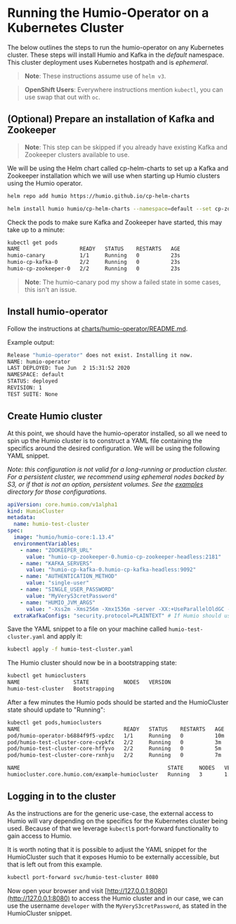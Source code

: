 # Running the Humio-Operator on a Kubernetes Cluster

The below outlines the steps to run the humio-operator on any Kubernetes cluster. These steps will install Humio and Kafka in the *default* namespace. This cluster deployment uses Kubernetes hostpath and is *ephemeral*.

> **Note**: These instructions assume use of `helm v3`.

> **OpenShift Users**: Everywhere instructions mention `kubectl`, you can use swap that out with `oc`.

## (Optional) Prepare an installation of Kafka and Zookeeper

> **Note**: This step can be skipped if you already have existing Kafka and Zookeeper clusters available to use.

We will be using the Helm chart called cp-helm-charts to set up a Kafka and Zookeeper installation which we will use when starting up Humio clusters using the Humio operator.

```bash
helm repo add humio https://humio.github.io/cp-helm-charts

helm install humio humio/cp-helm-charts --namespace=default --set cp-zookeeper.servers=1 --set cp-kafka.brokers=1 --set cp-schema-registry.enabled=false --set cp-kafka-rest.enabled=false --set cp-kafka-connect.enabled=false --set cp-ksql-server.enabled=false --set cp-control-center.enabled=false
```

Check the pods to make sure Kafka and Zookeeper have started, this may take up to a minute:

```bash
kubectl get pods
NAME                   READY   STATUS    RESTARTS   AGE
humio-canary           1/1     Running   0          23s
humio-cp-kafka-0       2/2     Running   0          23s
humio-cp-zookeeper-0   2/2     Running   0          23s
```

> **Note**: The humio-canary pod my show a failed state in some cases, this isn't an issue.

## Install humio-operator

Follow the instructions at [charts/humio-operator/README.md](charts/humio-operator/README.md).

Example output:

```bash
Release "humio-operator" does not exist. Installing it now.
NAME: humio-operator
LAST DEPLOYED: Tue Jun  2 15:31:52 2020
NAMESPACE: default
STATUS: deployed
REVISION: 1
TEST SUITE: None
```

## Create Humio cluster

At this point, we should have the humio-operator installed, so all we need to spin up the Humio cluster is to construct a YAML file containing the specifics around the desired configuration. We will be using the following YAML snippet.

_Note: this configuration is not valid for a long-running or production cluster. For a persistent cluster, we recommend using ephemeral nodes backed by S3, or if that is not an option, persistent volumes. See the [examples](https://github.com/humio/humio-operator/tree/master/examples) directory for those configurations._

```yaml
apiVersion: core.humio.com/v1alpha1
kind: HumioCluster
metadata:
  name: humio-test-cluster
spec:
  image: "humio/humio-core:1.13.4"
  environmentVariables:
    - name: "ZOOKEEPER_URL"
      value: "humio-cp-zookeeper-0.humio-cp-zookeeper-headless:2181"
    - name: "KAFKA_SERVERS"
      value: "humio-cp-kafka-0.humio-cp-kafka-headless:9092"
    - name: "AUTHENTICATION_METHOD"
      value: "single-user"
    - name: "SINGLE_USER_PASSWORD"
      value: "MyVeryS3cretPassword"
    - name: "HUMIO_JVM_ARGS"
      value: "-Xss2m -Xms256m -Xmx1536m -server -XX:+UseParallelOldGC -XX:+ScavengeBeforeFullGC -XX:+DisableExplicitGC -Dzookeeper.client.secure=false"
  extraKafkaConfigs: "security.protocol=PLAINTEXT" # If Humio should use TLS/SSL when communicating with Kafka, set this to "security.protocol=SSL"
```

Save the YAML snippet to a file on your machine called `humio-test-cluster.yaml` and apply it:

```bash
kubectl apply -f humio-test-cluster.yaml
```

The Humio cluster should now be in a bootstrapping state:

```bash
kubectl get humioclusters
NAME                 STATE           NODES   VERSION
humio-test-cluster   Bootstrapping
```

After a few minutes the Humio pods should be started and the HumioCluster state should update to "Running":

```bash
kubectl get pods,humioclusters
NAME                                 READY   STATUS    RESTARTS   AGE
pod/humio-operator-b6884f9f5-vpdzc   1/1     Running   0          10m
pod/humio-test-cluster-core-cvpkfx   2/2     Running   0          3m
pod/humio-test-cluster-core-hffyvo   2/2     Running   0          5m
pod/humio-test-cluster-core-rxnhju   2/2     Running   0          7m

NAME                                               STATE     NODES   VERSION
humiocluster.core.humio.com/example-humiocluster   Running   3       1.12.0--build-128433343--sha-3969325cc0f4040b24fbdd0728df4a1effa58a52
```

## Logging in to the cluster

As the instructions are for the generic use-case, the external access to Humio will vary depending on the specifics for the Kubernetes cluster being used. Because of that we leverage `kubectl`s port-forward functionality to gain access to Humio.

It is worth noting that it is possible to adjust the YAML snippet for the HumioCluster such that it exposes Humio to be externally accessible, but that is left out from this example.

```bash
kubectl port-forward svc/humio-test-cluster 8080
```

Now open your browser and visit [http://127.0.0.1:8080](http://127.0.0.1:8080) to access the Humio cluster and in our case, we can use the username `developer` with the `MyVeryS3cretPassword`, as stated in the HumioCluster snippet.
